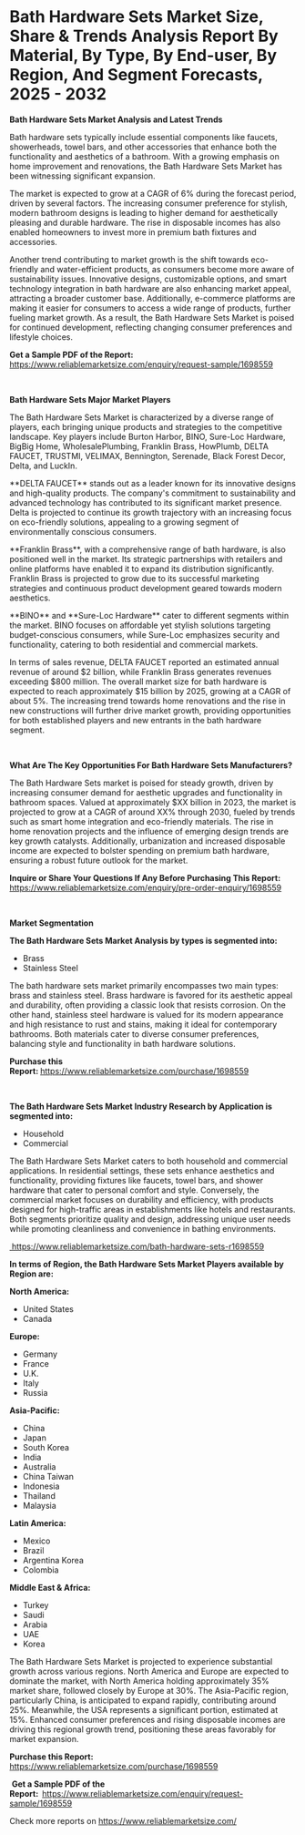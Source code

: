 <p><h1>Bath Hardware Sets Market Size, Share & Trends Analysis Report By Material, By Type, By End-user, By Region, And Segment Forecasts, 2025 - 2032</h1></p><p><strong>Bath Hardware Sets Market Analysis and Latest Trends</strong></p>
<p><p>Bath hardware sets typically include essential components like faucets, showerheads, towel bars, and other accessories that enhance both the functionality and aesthetics of a bathroom. With a growing emphasis on home improvement and renovations, the Bath Hardware Sets Market has been witnessing significant expansion.</p><p>The market is expected to grow at a CAGR of 6% during the forecast period, driven by several factors. The increasing consumer preference for stylish, modern bathroom designs is leading to higher demand for aesthetically pleasing and durable hardware. The rise in disposable incomes has also enabled homeowners to invest more in premium bath fixtures and accessories. </p><p>Another trend contributing to market growth is the shift towards eco-friendly and water-efficient products, as consumers become more aware of sustainability issues. Innovative designs, customizable options, and smart technology integration in bath hardware are also enhancing market appeal, attracting a broader customer base. Additionally, e-commerce platforms are making it easier for consumers to access a wide range of products, further fueling market growth. As a result, the Bath Hardware Sets Market is poised for continued development, reflecting changing consumer preferences and lifestyle choices.</p></p>
<p><strong>Get a Sample PDF of the Report:&nbsp;</strong> <a href="https://www.reliablemarketsize.com/enquiry/request-sample/1698559?utm_campaign=1836&utm_medium=2&utm_source=Github&utm_content=ia&utm_term=06022025&utm_id=bath-hardware-sets">https://www.reliablemarketsize.com/enquiry/request-sample/1698559</a></p>
<p>&nbsp;</p>
<p><strong>Bath Hardware Sets Major Market Players</strong></p>
<p><p>The Bath Hardware Sets Market is characterized by a diverse range of players, each bringing unique products and strategies to the competitive landscape. Key players include Burton Harbor, BINO, Sure-Loc Hardware, BigBig Home, WholesalePlumbing, Franklin Brass, HowPlumb, DELTA FAUCET, TRUSTMI, VELIMAX, Bennington, Serenade, Black Forest Decor, Delta, and LuckIn.</p><p>**DELTA FAUCET** stands out as a leader known for its innovative designs and high-quality products. The company's commitment to sustainability and advanced technology has contributed to its significant market presence. Delta is projected to continue its growth trajectory with an increasing focus on eco-friendly solutions, appealing to a growing segment of environmentally conscious consumers.</p><p>**Franklin Brass**, with a comprehensive range of bath hardware, is also positioned well in the market. Its strategic partnerships with retailers and online platforms have enabled it to expand its distribution significantly. Franklin Brass is projected to grow due to its successful marketing strategies and continuous product development geared towards modern aesthetics.</p><p>**BINO** and **Sure-Loc Hardware** cater to different segments within the market. BINO focuses on affordable yet stylish solutions targeting budget-conscious consumers, while Sure-Loc emphasizes security and functionality, catering to both residential and commercial markets. </p><p>In terms of sales revenue, DELTA FAUCET reported an estimated annual revenue of around $2 billion, while Franklin Brass generates revenues exceeding $800 million. The overall market size for bath hardware is expected to reach approximately $15 billion by 2025, growing at a CAGR of about 5%. The increasing trend towards home renovations and the rise in new constructions will further drive market growth, providing opportunities for both established players and new entrants in the bath hardware segment.</p></p>
<p>&nbsp;</p>
<p><strong>What Are The Key Opportunities For Bath Hardware Sets Manufacturers?</strong></p>
<p><p>The Bath Hardware Sets market is poised for steady growth, driven by increasing consumer demand for aesthetic upgrades and functionality in bathroom spaces. Valued at approximately $XX billion in 2023, the market is projected to grow at a CAGR of around XX% through 2030, fueled by trends such as smart home integration and eco-friendly materials. The rise in home renovation projects and the influence of emerging design trends are key growth catalysts. Additionally, urbanization and increased disposable income are expected to bolster spending on premium bath hardware, ensuring a robust future outlook for the market.</p></p>
<p><strong>Inquire or Share Your Questions If Any Before Purchasing This Report:</strong> <a href="https://www.reliablemarketsize.com/enquiry/pre-order-enquiry/1698559?utm_campaign=1836&utm_medium=2&utm_source=Github&utm_content=ia&utm_term=06022025&utm_id=bath-hardware-sets">https://www.reliablemarketsize.com/enquiry/pre-order-enquiry/1698559</a></p>
<p>&nbsp;</p>
<p><strong>Market Segmentation</strong></p>
<p><strong>The Bath Hardware Sets Market Analysis by types is segmented into:</strong></p>
<p><ul><li>Brass</li><li>Stainless Steel</li></ul></p>
<p><p>The bath hardware sets market primarily encompasses two main types: brass and stainless steel. Brass hardware is favored for its aesthetic appeal and durability, often providing a classic look that resists corrosion. On the other hand, stainless steel hardware is valued for its modern appearance and high resistance to rust and stains, making it ideal for contemporary bathrooms. Both materials cater to diverse consumer preferences, balancing style and functionality in bath hardware solutions.</p></p>
<p><strong>Purchase this Report:&nbsp;</strong><a href="https://www.reliablemarketsize.com/purchase/1698559?utm_campaign=1836&utm_medium=2&utm_source=Github&utm_content=ia&utm_term=06022025&utm_id=bath-hardware-sets">https://www.reliablemarketsize.com/purchase/1698559</a></p>
<p>&nbsp;</p>
<p><strong>The Bath Hardware Sets Market Industry Research by Application is segmented into:</strong></p>
<p><ul><li>Household</li><li>Commercial</li></ul></p>
<p><p>The Bath Hardware Sets Market caters to both household and commercial applications. In residential settings, these sets enhance aesthetics and functionality, providing fixtures like faucets, towel bars, and shower hardware that cater to personal comfort and style. Conversely, the commercial market focuses on durability and efficiency, with products designed for high-traffic areas in establishments like hotels and restaurants. Both segments prioritize quality and design, addressing unique user needs while promoting cleanliness and convenience in bathing environments.</p></p>
<p><a href="https://www.reliablemarketsize.com/bath-hardware-sets-r1698559?utm_campaign=1836&utm_medium=2&utm_source=Github&utm_content=ia&utm_term=06022025&utm_id=bath-hardware-sets">&nbsp;https://www.reliablemarketsize.com/bath-hardware-sets-r1698559</a></p>
<p><strong>In terms of Region, the Bath Hardware Sets Market Players available by Region are:</strong></p>
<p>
    <p> <strong> North America: </strong>
        <ul>
            <li>United States</li>
            <li>Canada</li>
        </ul>
        </p> 
    <p> <strong> Europe: </strong>
        <ul>
            <li>Germany</li>
            <li>France</li>
            <li>U.K.</li>
            <li>Italy</li>
            <li>Russia</li>
        </ul>
        </p> 
    <p> <strong> Asia-Pacific: </strong>
        <ul>
            <li>China</li>
            <li>Japan</li>
            <li>South Korea</li>
            <li>India</li>
            <li>Australia</li>
            <li>China Taiwan</li>
            <li>Indonesia</li>
            <li>Thailand</li>
            <li>Malaysia</li>
        </ul>
        </p> 
    <p> <strong> Latin America: </strong>
        <ul>
            <li>Mexico</li>
            <li>Brazil</li>
            <li>Argentina Korea</li>
            <li>Colombia</li>
        </ul>
        </p> 
    <p> <strong> Middle East & Africa: </strong>
        <ul>
            <li>Turkey</li>
            <li>Saudi</li>
            <li>Arabia</li>
            <li>UAE</li>
            <li>Korea</li>
        </ul>
    </p>
    </p>
<p><p>The Bath Hardware Sets Market is projected to experience substantial growth across various regions. North America and Europe are expected to dominate the market, with North America holding approximately 35% market share, followed closely by Europe at 30%. The Asia-Pacific region, particularly China, is anticipated to expand rapidly, contributing around 25%. Meanwhile, the USA represents a significant portion, estimated at 15%. Enhanced consumer preferences and rising disposable incomes are driving this regional growth trend, positioning these areas favorably for market expansion.</p></p>
<p><strong>Purchase this Report: </strong><a href="https://www.reliablemarketsize.com/purchase/1698559?utm_campaign=1836&utm_medium=2&utm_source=Github&utm_content=ia&utm_term=06022025&utm_id=bath-hardware-sets">https://www.reliablemarketsize.com/purchase/1698559</a></p>
<p>&nbsp;<strong>Get a Sample PDF of the Report:&nbsp;&nbsp;</strong><a href="https://www.reliablemarketsize.com/enquiry/request-sample/1698559?utm_campaign=1836&utm_medium=2&utm_source=Github&utm_content=ia&utm_term=06022025&utm_id=bath-hardware-sets">https://www.reliablemarketsize.com/enquiry/request-sample/1698559</a></p>
<p><strong></strong></p>
<p>Check more reports on <a href="https://www.reliablemarketsize.com/?utm_campaign=1836&utm_medium=2&utm_source=Github&utm_content=ia&utm_term=06022025&utm_id=bath-hardware-sets">https://www.reliablemarketsize.com/</a></p>